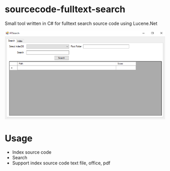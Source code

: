 # sourcecode-fulltext-search
Small tool written in C# for fulltext search source code using Lucene.Net

![Source code fulltext search](./docs/fulltext-search.png "Source code fulltext search")

# Usage
- Index source code  
- Search  
- Support index source code text file, office, pdf